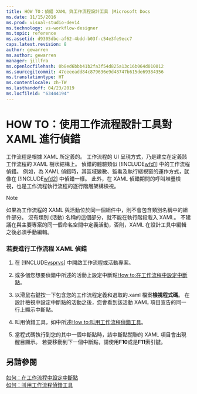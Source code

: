 ```yaml
---
title: HOW TO：偵錯 XAML 與工作流程設計工具 |Microsoft Docs
ms.date: 11/15/2016
ms.prod: visual-studio-dev14
ms.technology: vs-workflow-designer
ms.topic: reference
ms.assetid: d9305dbc-af62-4bdd-b03f-c54e3fe9ecc7
caps.latest.revision: 8
author: gewarren
ms.author: gewarren
manager: jillfra
ms.openlocfilehash: 0b8ed6bbb41b2fa3f54d825a13c16b064d010012
ms.sourcegitcommit: 47eeeeadd84c879636e9d48747b615de69384356
ms.translationtype: HT
ms.contentlocale: zh-TW
ms.lasthandoff: 04/23/2019
ms.locfileid: "63444194"
---
```

# <a name="how-to-debug-xaml-with-the-workflow-designer"></a>HOW TO：使用工作流程設計工具對 XAML 進行偵錯
工作流程是根據 XAML 所定義的。 工作流程的 UI 呈現方式，乃是建立在定義該工作流程的 XAML 樹狀結構上。 偵錯的體驗類似 [!INCLUDE[wfd1](../includes/wfd1-md.md)] 中的工作流程偵錯。 例如，為 XAML 偵錯時，其區域變數、監看及執行緒視窗的運作方式，就像在 [!INCLUDE[wfd2](../includes/wfd2-md.md)] 中偵錯一樣。 此外，在 XAML 偵錯期間的呼叫堆疊檢視，也是工作流程執行流程的逐行階層架構檢視。  
  
> [!NOTE]
> 如果為工作流程的 XAML 與活動位於同一個組件中，則不會包含類別名稱中的組件部分。 沒有類別 (活動) 名稱的這個部分，就不能在執行階段載入 XAML。 不建議在與主要專案的同一個命名空間中定義活動，否則，XAML 在設計工具中編輯之後必須手動編輯。  
  
### <a name="to-debug-workflow-xaml"></a>若要進行工作流程 XAML 偵錯  
  
1. 在 [!INCLUDE[vsprvs](../includes/vsprvs-md.md)] 中開啟工作流程或活動專案。  
  
2. 或多個您想要偵錯中所述的活動上設定中斷點[How to:在工作流程中設定中斷點](../workflow-designer/how-to-set-breakpoints-in-workflows.md)。  
  
3. 以滑鼠右鍵按一下包含您的工作流程定義和選取的.xaml 檔案**檢視程式碼**。 在設計檢視中設定中斷點的活動之後，您會看到該活動 XAML 項目宣告的同一行上顯示中斷點。  
  
4. 叫用偵錯工具，如中所述[How to:叫用工作流程偵錯工具](../workflow-designer/how-to-invoke-the-workflow-debugger.md)。  
  
5. 當程式碼執行到您的其中一個中斷點時，該中斷點關聯的 XAML 項目會出現醒目顯示。 若要移動到下一個中斷點，請使用**F10**或是**F11**索引鍵。  
  
## <a name="see-also"></a>另請參閱  
 [如何：在工作流程中設定中斷點](../workflow-designer/how-to-set-breakpoints-in-workflows.md)   
 [如何：叫用工作流程偵錯工具](../workflow-designer/how-to-invoke-the-workflow-debugger.md)